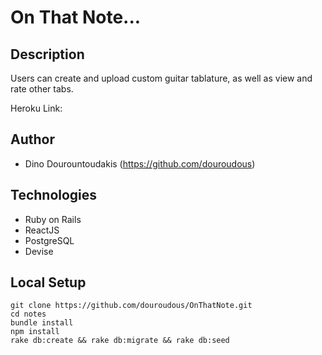 # On That Note...

## Description

Users can create and upload custom guitar tablature, as well as view and rate other tabs.

Heroku Link:

## Author
* Dino Dourountoudakis (https://github.com/douroudous)

## Technologies

* Ruby on Rails
* ReactJS
* PostgreSQL
* Devise

## Local Setup

```
git clone https://github.com/douroudous/OnThatNote.git
cd notes
bundle install
npm install
rake db:create && rake db:migrate && rake db:seed
```
